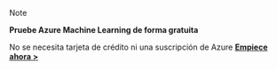 > [!NOTE]
> 
> **Pruebe Azure Machine Learning de forma gratuita**
>
> No se necesita tarjeta de crédito ni una suscripción de Azure <a href="https://studio.azureml.net/?selectAccess=true&o=2" target="_blank">**Empiece ahora >**</a>
> 
> 

